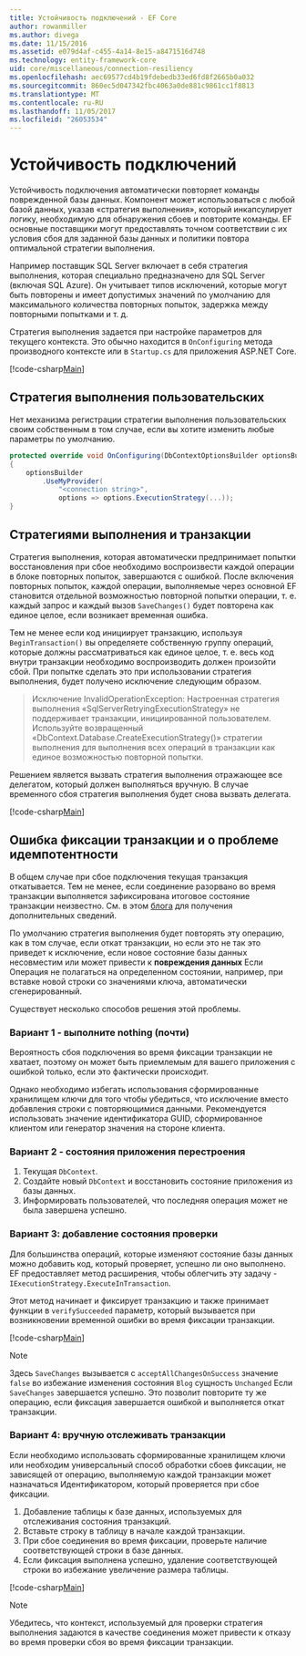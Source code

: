 ```yaml
---
title: Устойчивость подключений - EF Core
author: rowanmiller
ms.author: divega
ms.date: 11/15/2016
ms.assetid: e079d4af-c455-4a14-8e15-a8471516d748
ms.technology: entity-framework-core
uid: core/miscellaneous/connection-resiliency
ms.openlocfilehash: aec69577cd4b19fdebedb33ed6fd8f2665b0a032
ms.sourcegitcommit: 860ec5d047342fbc4063a0de881c9861cc1f8813
ms.translationtype: MT
ms.contentlocale: ru-RU
ms.lasthandoff: 11/05/2017
ms.locfileid: "26053534"
---
```

# <a name="connection-resiliency"></a>Устойчивость подключений

Устойчивость подключения автоматически повторяет команды поврежденной базы данных. Компонент может использоваться с любой базой данных, указав «стратегия выполнения», который инкапсулирует логику, необходимую для обнаружения сбоев и повторите команды. EF основные поставщики могут предоставлять точном соответствии с их условия сбоя для заданной базы данных и политики повтора оптимальной стратегии выполнения.

Например поставщик SQL Server включает в себя стратегия выполнения, которая специально предназначено для SQL Server (включая SQL Azure). Он учитывает типов исключений, которые могут быть повторены и имеет допустимых значений по умолчанию для максимального количества повторных попыток, задержка между повторными попытками и т. д.

Стратегия выполнения задается при настройке параметров для текущего контекста. Это обычно находится в `OnConfiguring` метода производного контексте или в `Startup.cs` для приложения ASP.NET Core.

[!code-csharp[Main](../../../samples/core/Miscellaneous/ConnectionResiliency/Program.cs#OnConfiguring)]

## <a name="custom-execution-strategy"></a>Стратегия выполнения пользовательских

Нет механизма регистрации стратегии выполнения пользовательских своим собственным в том случае, если вы хотите изменить любые параметры по умолчанию.

``` csharp
protected override void OnConfiguring(DbContextOptionsBuilder optionsBuilder)
{
    optionsBuilder
        .UseMyProvider(
            "<connection string>",
            options => options.ExecutionStrategy(...));
}
```

## <a name="execution-strategies-and-transactions"></a>Стратегиями выполнения и транзакции

Стратегия выполнения, которая автоматически предпринимает попытки восстановления при сбое необходимо воспроизвести каждой операции в блоке повторных попыток, завершаются с ошибкой. После включения повторных попыток, каждой операции, выполняемые через основной EF становится отдельной возможностью повторной попытки операции, т. е. каждый запрос и каждый вызов `SaveChanges()` будет повторена как единое целое, если возникает временная ошибка.

Тем не менее если код инициирует транзакцию, используя `BeginTransaction()` вы определяете собственную группу операций, которые должны рассматриваться как единое целое, т. е. весь код внутри транзакции необходимо воспроизводить должен произойти сбой. При попытке сделать это при использовании стратегия выполнения, будет получено исключение следующим образом.

> Исключение InvalidOperationException: Настроенная стратегия выполнения «SqlServerRetryingExecutionStrategy» не поддерживает транзакции, инициированной пользователем. Используйте возвращенный «DbContext.Database.CreateExecutionStrategy()» стратегии выполнения для выполнения всех операций в транзакции как единое возможностью повторной попытки.

Решением является вызвать стратегия выполнения отражающее все делегатом, который должен выполняться вручную. В случае временного сбоя стратегия выполнения будет снова вызвать делегата.

[!code-csharp[Main](../../../samples/core/Miscellaneous/ConnectionResiliency/Program.cs#ManualTransaction)]

## <a name="transaction-commit-failure-and-the-idempotency-issue"></a>Ошибка фиксации транзакции и о проблеме идемпотентности

В общем случае при сбое подключения текущая транзакция откатывается. Тем не менее, если соединение разорвано во время транзакции выполняется зафиксирована итоговое состояние транзакции неизвестно. См. в этом [блога](http://blogs.msdn.com/b/adonet/archive/2013/03/11/sql-database-connectivity-and-the-idempotency-issue.aspx) для получения дополнительных сведений.

По умолчанию стратегия выполнения будет повторять эту операцию, как в том случае, если откат транзакции, но если это не так это приведет к исключение, если новое состояние базы данных несовместим или может привести к **повреждения данных** Если Операция не полагаться на определенном состоянии, например, при вставке новой строки со значениями ключа, автоматически сгенерированный.

Существует несколько способов решения этой проблемы.

### <a name="option-1---do-almost-nothing"></a>Вариант 1 - выполните nothing (почти)

Вероятность сбоя подключения во время фиксации транзакции не хватает, поэтому он может быть приемлемым для вашего приложения с ошибкой только, если это фактически происходит.

Однако необходимо избегать использования сформированные хранилищем ключи для того чтобы убедиться, что исключение вместо добавления строки с повторяющимися данными. Рекомендуется использовать значение идентификатора GUID, сформированное клиентом или генератор значения на стороне клиента.

### <a name="option-2---rebuild-application-state"></a>Вариант 2 - состояния приложения перестроения

1. Текущая `DbContext`.
2. Создайте новый `DbContext` и восстановить состояние приложения из базы данных.
3. Информировать пользователей, что последняя операция может не была завершена успешно.

### <a name="option-3---add-state-verification"></a>Вариант 3: добавление состояния проверки

Для большинства операций, которые изменяют состояние базы данных можно добавить код, который проверяет, успешно ли оно выполнено. EF предоставляет метод расширения, чтобы облегчить эту задачу - `IExecutionStrategy.ExecuteInTransaction`.

Этот метод начинает и фиксирует транзакцию и также принимает функции в `verifySucceeded` параметр, который вызывается при возникновении временной ошибки во время фиксации транзакции.

[!code-csharp[Main](../../../samples/core/Miscellaneous/ConnectionResiliency/Program.cs#Verification)]

> [!NOTE]
> Здесь `SaveChanges` вызывается с `acceptAllChangesOnSuccess` значение `false` во избежание изменения состояния `Blog` сущность `Unchanged` Если `SaveChanges` завершается успешно. Это позволит повторите ту же операцию, если фиксация завершается ошибкой и выполняется откат транзакции.

### <a name="option-4---manually-track-the-transaction"></a>Вариант 4: вручную отслеживать транзакции

Если необходимо использовать сформированные хранилищем ключи или необходим универсальный способ обработки сбоев фиксации, не зависящей от операцию, выполняемую каждой транзакции может назначаться Идентификатором, который проверяется при сбое фиксации.

1. Добавление таблицы к базе данных, используемых для отслеживания состояния транзакций.
2. Вставьте строку в таблицу в начале каждой транзакции.
3. При сбое соединения во время фиксации, проверьте наличие соответствующей строки в базе данных.
4. Если фиксация выполнена успешно, удаление соответствующей строки во избежание увеличение размера таблицы.

[!code-csharp[Main](../../../samples/core/Miscellaneous/ConnectionResiliency/Program.cs#Tracking)]

> [!NOTE]
> Убедитесь, что контекст, используемый для проверки стратегия выполнения задаются в качестве соединения может привести к отказу во время проверки сбоя во время фиксации транзакции.
